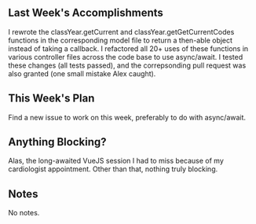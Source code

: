 ## Last Week's Accomplishments

I rewrote the classYear.getCurrent and classYear.getGetCurrentCodes functions in the corresponding model file to return a then-able object instead of taking a callback. I refactored all 20+ uses of these functions in various controller files across the code base to use async/await. I tested these changes (all tests passed), and the correpsonding pull request was also granted (one small mistake Alex caught).

## This Week's Plan

Find a new issue to work on this week, preferably to do with async/await.

## Anything Blocking?

Alas, the long-awaited VueJS session I had to miss because of my cardiologist appointment. Other than that, nothing truly blocking.

## Notes

No notes.
